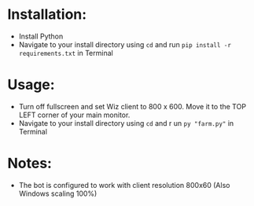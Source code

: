 
# Installation:

* Install Python
* Navigate to your install directory using `cd` and run `pip install -r requirements.txt` in Terminal

# Usage:

* Turn off fullscreen and set Wiz client to 800 x 600. Move it to the TOP LEFT corner of your main monitor.
* Navigate to your install directory using `cd` and r   un `py "farm.py"` in Terminal

# Notes:

* The bot is configured to work with client resolution 800x60 (Also Windows scaling 100%) 

